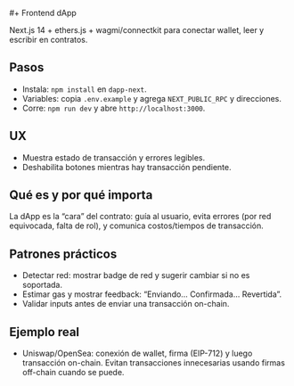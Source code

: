 #+ Frontend dApp

Next.js 14 + ethers.js + wagmi/connectkit para conectar wallet, leer y escribir en contratos.

## Pasos
- Instala: `npm install` en `dapp-next`.
- Variables: copia `.env.example` y agrega `NEXT_PUBLIC_RPC` y direcciones.
- Corre: `npm run dev` y abre `http://localhost:3000`.

## UX
- Muestra estado de transacción y errores legibles.
- Deshabilita botones mientras hay transacción pendiente.

## Qué es y por qué importa
La dApp es la “cara” del contrato: guía al usuario, evita errores (por red equivocada, falta de rol), y comunica costos/tiempos de transacción.

## Patrones prácticos
- Detectar red: mostrar badge de red y sugerir cambiar si no es soportada.
- Estimar gas y mostrar feedback: “Enviando… Confirmada… Revertida”.
- Validar inputs antes de enviar una transacción on-chain.

## Ejemplo real
- Uniswap/OpenSea: conexión de wallet, firma (EIP-712) y luego transacción on-chain. Evitan transacciones innecesarias usando firmas off-chain cuando se puede.

